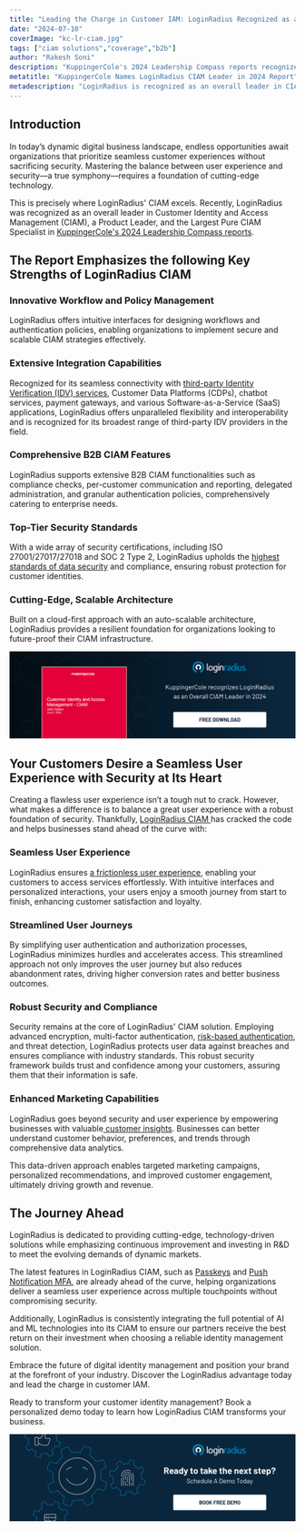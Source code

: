```yaml
---
title: "Leading the Charge in Customer IAM: LoginRadius Recognized as an Overall Leader by KuppingerCole"
date: "2024-07-10"
coverImage: "kc-lr-ciam.jpg"
tags: ["ciam solutions","coverage","b2b"]
author: "Rakesh Soni"
description: "KuppingerCole's 2024 Leadership Compass reports recognize LoginRadius as an overall leader in customer identity and access management (CIAM). LoginRadius excels in innovative workflow management, extensive integration capabilities, comprehensive B2B features, and top-tier security standards. "
metatitle: "KuppingerCole Names LoginRadius CIAM Leader in 2024 Report"
metadescription: "LoginRadius is recognized as an overall leader in CIAM by KuppingerCole for 2024, excelling in security, user experience, and integration. Learn more: "
---
```

## Introduction

In today’s dynamic digital business landscape, endless opportunities await organizations that prioritize seamless customer experiences without sacrificing security. Mastering the balance between user experience and security—a true symphony—requires a foundation of cutting-edge technology. 

This is precisely where LoginRadius' CIAM excels. Recently, LoginRadius was recognized as an overall leader in Customer Identity and Access Management (CIAM), a Product Leader, and the Largest Pure CIAM Specialist in [KuppingerCole's 2024 Leadership Compass reports](https://www.kuppingercole.com/research/lc80834/customer-identity-and-access-management-ciam). 

## The Report Emphasizes the following Key Strengths of LoginRadius CIAM

### Innovative Workflow and Policy Management

LoginRadius offers intuitive interfaces for designing workflows and authentication policies, enabling organizations to implement secure and scalable CIAM strategies effectively.

### Extensive Integration Capabilities

Recognized for its seamless connectivity with [third-party Identity Verification (IDV) services](https://www.loginradius.com/cloud-integrations/), Customer Data Platforms (CDPs), chatbot services, payment gateways, and various Software-as-a-Service (SaaS) applications, LoginRadius offers unparalleled flexibility and interoperability and is recognized for its broadest range of third-party IDV providers in the field. 

### Comprehensive B2B CIAM Features

LoginRadius supports extensive B2B CIAM functionalities such as compliance checks, per-customer communication and reporting, delegated administration, and granular authentication policies, comprehensively catering to enterprise needs.

### Top-Tier Security Standards

With a wide array of security certifications, including ISO 27001/27017/27018 and SOC 2 Type 2, LoginRadius upholds the [highest standards of data security](https://www.loginradius.com/compliances-list/#compliance-security) and compliance, ensuring robust protection for customer identities.

### Cutting-Edge, Scalable Architecture

Built on a cloud-first approach with an auto-scalable architecture, LoginRadius provides a resilient foundation for organizations looking to future-proof their CIAM infrastructure.

[![kc-cta](kc-cta.png)](https://www.loginradius.com/resource/analyst-report/kuppingercole-names-loginradius-top-ciam-platform-2024/)

## Your Customers Desire a Seamless User Experience with Security at Its Heart

Creating a flawless user experience isn’t a tough nut to crack. However, what makes a difference is to balance a great user experience with a robust foundation of security. Thankfully, [LoginRadius CIAM ](loginradius.com)has cracked the code and helps businesses stand ahead of the curve with: 

### Seamless User Experience

LoginRadius ensures [a frictionless user experience](https://www.loginradius.com/customer-experience-solutions/), enabling your customers to access services effortlessly. With intuitive interfaces and personalized interactions, your users enjoy a smooth journey from start to finish, enhancing customer satisfaction and loyalty.

### Streamlined User Journeys

By simplifying user authentication and authorization processes, LoginRadius minimizes hurdles and accelerates access. This streamlined approach not only improves the user journey but also reduces abandonment rates, driving higher conversion rates and better business outcomes.

### Robust Security and Compliance

Security remains at the core of LoginRadius' CIAM solution. Employing advanced encryption, multi-factor authentication, [risk-based authentication](https://www.loginradius.com/resource/guide/enterprise-risk-based-authentication/), and threat detection, LoginRadius protects user data against breaches and ensures compliance with industry standards. This robust security framework builds trust and confidence among your customers, assuring them that their information is safe.

### Enhanced Marketing Capabilities

LoginRadius goes beyond security and user experience by empowering businesses with valuable[ customer insights](https://www.loginradius.com/customer-insights/). Businesses can better understand customer behavior, preferences, and trends through comprehensive data analytics. 

This data-driven approach enables targeted marketing campaigns, personalized recommendations, and improved customer engagement, ultimately driving growth and revenue.

## The Journey Ahead

LoginRadius is dedicated to providing cutting-edge, technology-driven solutions while emphasizing continuous improvement and investing in R&D to meet the evolving demands of dynamic markets.

The latest features in LoginRadius CIAM, such as [Passkeys](https://www.loginradius.com/passkeys-login-authentication/) and [Push Notification MFA](https://www.loginradius.com/push-notification-mfa/), are already ahead of the curve, helping organizations deliver a seamless user experience across multiple touchpoints without compromising security.

Additionally, LoginRadius is consistently integrating the full potential of AI and ML technologies into its CIAM to ensure our partners receive the best return on their investment when choosing a reliable identity management solution.

Embrace the future of digital identity management and position your brand at the forefront of your industry. Discover the LoginRadius advantage today and lead the charge in customer IAM.

Ready to transform your customer identity management? Book a personalized demo today to learn how LoginRadius CIAM transforms your business.

[![book-a-demo-loginradius](../../assets/book-a-demo-loginradius.png)](https://www.loginradius.com/contact-us?utm_source=blog&utm_medium=web&utm_campaign=kuppingercole-names-lr-ciam-leader-2024)
